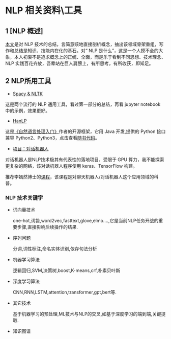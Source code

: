 # NLP 相关资料\工具

## 1 [NLP 概述]

[本文](./doc/hanlp_setting/nlp_doc.md)是对 NLP 技术的总结，言简意赅地直接剖析概念，抽出该领域骨架重组，写作和总结是知识、技能内在化的基石。对“ NLP 是什么”，这是一个人摸不全的大象，本人初衷不是追求概念上的正统、全面，而是乐于看到不同思想、技术理念、NLP 实践百花齐放，吾辈站在巨人肩膀上，有所思考，有所收获，即知足。

## 2 NLP所用工具

* [Spacy & NLTK](./src/spacy_nltk/README.md)

这是两个流行的 NLP 通用工具，看过第一部分的总结，再看 jupyter notebook 中的示例，效果更好。

* [HanLP](https://github.com/hankcs/HanLP)

这是[《自然语言处理入门》](http://nlp.hankcs.com/book.php)作者的开源框架，它用 Java 开发,提供的 Python 接口兼容 Python2、Python3，点击查看[随书代码](https://github.com/hankcs/pyhanlp/tree/master/tests/book)。


* [项目：对话机器人](https://github.com/hanxinle/chatbot)

对话机器人是NLP技术极其有代表性的落地项目，受限于 GPU 算力，我不能探索更复杂的网络，该对话机器人程序使用 keras、TensorFlow 构建。

推荐李嫣然博士的[课程](https://ke.qq.com/course/408856#term_id=100487486)，该课程是对聊天机器人/对话机器人这个应用领域的科普。


### NLP 技术关键字

* 词向量技术

    one-hot,词袋,word2vec,fasttext,glove,elmo....,它是当前NLP任务开战的重要步骤,直接影响后续操作的结果.

* 序列问题

    分词,词性标注,命名实体识别,依存句法分析

* 机器学习算法

    逻辑回归,SVM,决策树,boost,K-means,crf,朴素贝叶斯

* 深度学习算法

    CNN,RNN,LSTM,attention,transformer,gpt,bert等.

* 其它技术

    基于机器学习的预处理,ML技术与NLP的交叉,如基于深度学习的端到端,关键提取.

* 知识图谱





  
